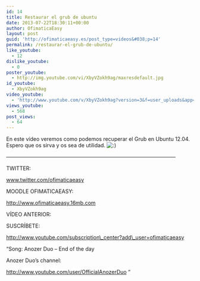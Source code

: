 ```yaml
---
id: 14
title: Restaurar el grub de ubuntu
date: 2013-07-22T18:30:11+00:00
author: OfimaticaEasy
layout: post
guid: 'http://ofimaticaeasy.es/post_type=videos&#038;p=14'
permalink: /restaurar-el-grub-de-ubuntu/
like_youtube:
  - 12
dislike_youtube:
  - 0
poster_youtube:
  - http://img.youtube.com/vi/XbyVZokh9ag/maxresdefault.jpg
id_youtube:
  - XbyVZokh9ag
video_youtube:
  - 'http://www.youtube.com/v/XbyVZokh9ag?version=3&f=user_uploads&app=youtube_gdata'
views_youtube:
  - 568
post_views:
  - 64
---
```

En este vídeo veremos como podemos recuperar el Grub en Ubuntu 12.04. Espero que os sirva y os sea de utilidad. <img src="http://ofimaticaeasy.es/wp-includes/images/smilies/icon_smile.gif" alt=":)" class="wp-smiley" />

&#8212;&#8212;&#8212;&#8212;&#8212;&#8212;&#8212;&#8212;&#8212;&#8212;&#8212;&#8212;&#8212;&#8212;&#8212;&#8212;&#8212;&#8212;&#8212;&#8212;&#8212;&#8212;&#8212;&#8212;&#8212;&#8212;&#8212;&#8212;&#8212;&#8212;&#8212;&#8212;&#8211;

TWITTER:
  
www.twitter.com/ofimaticaeasy

MOODLE OFIMATICAEASY:

http://www.ofimaticaeasy.16mb.com

VÍDEO ANTERIOR:



SUSCRÍBETE:

http://www.youtube.com/subscription\_center?add\_user=ofimaticaeasy

&#8220;Song: Anozer Duo &#8211; End of the day
  
Anozer Duo&#8217;s channel:
  
http://www.youtube.com/user/OfficialAnozerDuo &#8220;